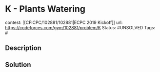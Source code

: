 # K - Plants Watering

contest: [[CFICPC/102881/102881|ECPC 2019 Kickoff]]
url: https://codeforces.com/gym/102881/problem/K
Status: #UNSOLVED
Tags: #

## Description

## Solution

